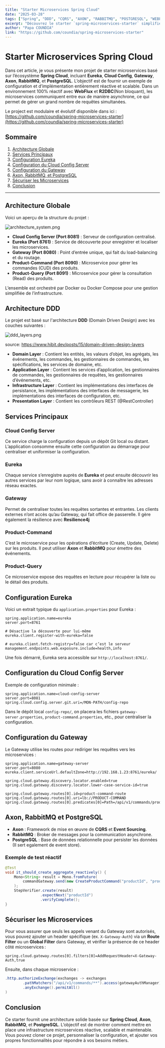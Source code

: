 ```yaml
---
title: "Starter Microservices Spring Cloud"
date: "2025-03-28"
tags: ["Spring", "DDD", "CQRS", "AXON", "RABBITMQ", "POSTGRESQL", "WEBFLUX", "R2DBC"]
excerpt: "Découvrez le starter `spring-microservices-starter` simplifie les microservices avec spring."
author: "Papa COUNDIA"
link: "https://github.com/coundia/spring-microservices-starter"
---
```


# Starter Microservices Spring Cloud

Dans cet article, je vous présente mon projet de starter microservices basé sur l’écosystème **Spring Cloud**, incluant **Eureka**, **Cloud Config**, **Gateway**, **Axon**, **RabbitMQ**, et **PostgreSQL**. L’objectif est de fournir un exemple de configuration et d’implémentation entièrement réactive et scalable.
Dans un environnement 100% réactif avec **WebFlux** et **R2DBC**(Non bloquant), les microservices communiquent entre eux de manière asynchrone,
ce qui permet de gérer un grand nombre de requêtes simultanées.

Le project est modulaire et évolutif disponible dans ici :
[https://github.com/coundia/spring-microservices-starter](https://github.com/coundia/spring-microservices-starter)

## Sommaire
1. [Architecture Globale](#architecture-globale)
2. [Services Principaux](#services-principaux)
3. [Configuration Eureka](#configuration-eureka)
4. [Configuration du Cloud Config Server](#configuration-du-cloud-config-server)
5. [Configuration du Gateway](#configuration-du-gateway)
6. [Axon, RabbitMQ, et PostgreSQL](#axon-rabbitmq-et-postgresql)
7. [Sécuriser les Microservices](#securiser-les-microservices)
8. [Conclusion](#conclusion)

---

## Architecture Globale

Voici un aperçu de la structure du projet :

![architecture_system.png](assets/architecture_system.png)

- **Cloud Config Server (Port 8081)** : Serveur de configuration centralisé.
- **Eureka (Port 8761)** : Service de découverte pour enregistrer et localiser les microservices.
- **Gateway (Port 8080)** : Point d’entrée unique, qui fait du load-balancing et du routage.
- **Product-Command (Port 8090)** : Microservice pour gérer les commandes (CUD) des produits.
- **Product-Query (Port 8091)** : Microservice pour gérer la consultation (Read) des produits.

L’ensemble est orchestré par Docker ou Docker Compose pour une gestion simplifiée de l’infrastructure.
## Architecture DDD

Le projet est basé sur l'architecture **DDD** (Domain Driven Design) avec les couches suivantes :

![ddd_layers.png](assets/ddd_layers.png)

source: https://www.hibit.dev/posts/15/domain-driven-design-layers

- **Domain Layer** : Contient les entités, les valeurs d’objet, les agrégats, les événements, les commandes, les gestionnaires de commandes, les spécifications, les services de domaine, etc.
- **Application Layer** : Contient les services d’application, les gestionnaires de commandes, les gestionnaires de requêtes, les gestionnaires d’événements, etc.
- **Infrastructure Layer** : Contient les implémentations des interfaces de persistance, les implémentations des interfaces de messagerie, les implémentations des interfaces de configuration, etc.
- **Presentation Layer** : Contient les contrôleurs REST (@RestController)

## Services Principaux

### Cloud Config Server
Ce service charge la configuration depuis un dépôt Git local ou distant. L’application consomme ensuite cette configuration au démarrage pour centraliser et uniformiser la configuration.

### Eureka
Chaque service s’enregistre auprès de **Eureka** et peut ensuite découvrir les autres services par leur nom logique, sans avoir à connaître les adresses réseau exactes.

### Gateway
Permet de centraliser toutes les requêtes sortantes et entrantes. 
Les clients externes n’ont accès qu’au Gateway, qui fait office de passerelle.
Il gère également la résilience avec **Resilience4j** 

### Product-Command
C’est le microservice pour les opérations d’écriture (Create, Update, Delete) sur les produits. Il peut utiliser **Axon** et **RabbitMQ** pour émettre des événements.

### Product-Query
Ce microservice expose des requêtes en lecture pour récupérer la liste ou le détail des produits.

## Configuration Eureka

Voici un extrait typique du `application.properties` pour Eureka :

```properties
spring.application.name=eureka
server.port=8761

# Désactive la découverte pour lui-même
eureka.client.register-with-eureka=false

# eureka.client.fetch-registry=false car c’est le serveur
management.endpoints.web.exposure.include=health,info
```

Une fois démarré, Eureka sera accessible sur `http://localhost:8761/`.

## Configuration du Cloud Config Server

Exemple de configuration minimale :

```properties
spring.application.name=cloud-config-server
server.port=8081
spring.cloud.config.server.git.uri=/MON-PATH/config-repo
```

Dans le dépôt local `config-repo/`, on placera les fichiers `gateway-server.properties`, `product-command.properties`, etc., pour centraliser la configuration.

## Configuration du Gateway

Le Gateway utilise les routes pour rediriger les requêtes vers les microservices :

```properties
spring.application.name=gateway-server
server.port=8080
eureka.client.serviceUrl.defaultZone=http://192.168.1.23:8761/eureka/

spring.cloud.gateway.discovery.locator.enabled=true
spring.cloud.gateway.discovery.locator.lower-case-service-id=true

spring.cloud.gateway.routes[0].id=product-command-route
spring.cloud.gateway.routes[0].uri=lb://PRODUCT-COMMAND
spring.cloud.gateway.routes[0].predicates[0]=Path=/api/v1/commands/products/**
```

## Axon, RabbitMQ et PostgreSQL

- **Axon** : Framework de mise en œuvre de **CQRS** et **Event Sourcing**.
- **RabbitMQ** : Broker de messages pour la communication asynchrone.
- **PostgreSQL** : Base de données relationnelle pour persister les données (Il sert egalement de event store).

### Exemple de test réactif

```java
@Test
void it_should_create_aggregate_reactively() {
    Mono<String> result = Mono.fromFuture(
        commandGateway.send(new CreateProductCommand("productId", "productName"))
    );
    StepVerifier.create(result)
                .expectNext("productId")
                .verifyComplete();
}
```

## Sécuriser les Microservices

Pour vous assurer que seuls les appels venant du Gateway sont autorisés, vous pouvez ajouter un header spécifique (ex. `X-Gateway-Auth`) via un **Route Filter** ou un **Global Filter** dans Gateway, et vérifier la présence de ce header côté microservices :

```properties
spring.cloud.gateway.routes[0].filters[0]=AddRequestHeader=X-Gateway-Auth,true
```

Ensuite, dans chaque microservice :

```java
.http.authorizeExchange(exchanges -> exchanges
        .pathMatchers("/api/v1/commands/**").access(gatewayAuthManager)
        .anyExchange().permitAll()
)
```

## Conclusion

Ce starter fournit une architecture solide basée sur **Spring Cloud**, **Axon**, **RabbitMQ**, et **PostgreSQL**. 
L’objectif est de montrer comment mettre en place une infrastructure microservices réactive, scalable et maintenable. Vous pouvez cloner ce projet, personnaliser la configuration, et ajouter vos propres fonctionnalités pour répondre à vos besoins métiers.

